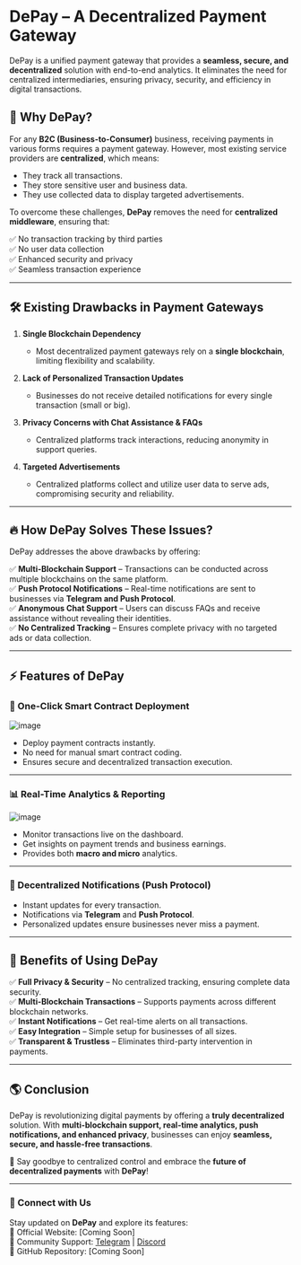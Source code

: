 # DePay – A Decentralized Payment Gateway

DePay is a unified payment gateway that provides a **seamless, secure, and decentralized** solution with end-to-end analytics. It eliminates the need for centralized intermediaries, ensuring privacy, security, and efficiency in digital transactions.

## 🚀 Why DePay?

For any **B2C (Business-to-Consumer)** business, receiving payments in various forms requires a payment gateway. However, most existing service providers are **centralized**, which means:

- They track all transactions.
- They store sensitive user and business data.
- They use collected data to display targeted advertisements.

To overcome these challenges, **DePay** removes the need for **centralized middleware**, ensuring that:

✅ No transaction tracking by third parties  
✅ No user data collection  
✅ Enhanced security and privacy  
✅ Seamless transaction experience  

---

## 🛠️ Existing Drawbacks in Payment Gateways

1. **Single Blockchain Dependency**  
   - Most decentralized payment gateways rely on a **single blockchain**, limiting flexibility and scalability.

2. **Lack of Personalized Transaction Updates**  
   - Businesses do not receive detailed notifications for every single transaction (small or big).

3. **Privacy Concerns with Chat Assistance & FAQs**  
   - Centralized platforms track interactions, reducing anonymity in support queries.

4. **Targeted Advertisements**  
   - Centralized platforms collect and utilize user data to serve ads, compromising security and reliability.

---

## 🔥 How DePay Solves These Issues?

DePay addresses the above drawbacks by offering:

✅ **Multi-Blockchain Support** – Transactions can be conducted across multiple blockchains on the same platform.  
✅ **Push Protocol Notifications** – Real-time notifications are sent to businesses via **Telegram and Push Protocol**.  
✅ **Anonymous Chat Support** – Users can discuss FAQs and receive assistance without revealing their identities.  
✅ **No Centralized Tracking** – Ensures complete privacy with no targeted ads or data collection.  

---

## ⚡ Features of DePay

### 📜 One-Click Smart Contract Deployment
![image](https://user-images.githubusercontent.com/90379168/230554877-95972bec-2c9d-4535-865c-67b3820b23da.png)

- Deploy payment contracts instantly.
- No need for manual smart contract coding.
- Ensures secure and decentralized transaction execution.

---

### 📊 Real-Time Analytics & Reporting
![image](https://user-images.githubusercontent.com/90379168/230555011-d5825a57-ac98-44ad-bc49-bc900f64d83a.png)

- Monitor transactions live on the dashboard.
- Get insights on payment trends and business earnings.
- Provides both **macro and micro** analytics.

---

### 🔔 Decentralized Notifications (Push Protocol)

- Instant updates for every transaction.
- Notifications via **Telegram** and **Push Protocol**.
- Personalized updates ensure businesses never miss a payment.

---

## 📌 Benefits of Using DePay

✅ **Full Privacy & Security** – No centralized tracking, ensuring complete data security.  
✅ **Multi-Blockchain Transactions** – Supports payments across different blockchain networks.  
✅ **Instant Notifications** – Get real-time alerts on all transactions.  
✅ **Easy Integration** – Simple setup for businesses of all sizes.  
✅ **Transparent & Trustless** – Eliminates third-party intervention in payments.  

---

## 🌎 Conclusion

DePay is revolutionizing digital payments by offering a **truly decentralized** solution. With **multi-blockchain support, real-time analytics, push notifications, and enhanced privacy**, businesses can enjoy **seamless, secure, and hassle-free transactions**.

🚀 Say goodbye to centralized control and embrace the **future of decentralized payments** with **DePay**!  

---

### 🔗 Connect with Us
Stay updated on **DePay** and explore its features:  
📌 Official Website: [Coming Soon]  
📌 Community Support: [Telegram](#) | [Discord](#)  
📌 GitHub Repository: [Coming Soon]  
